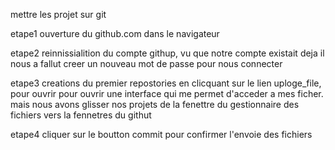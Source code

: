 mettre les projet sur git

etape1
ouverture du github.com dans le navigateur

etape2
reinnissialition du compte githup, vu que notre compte existait deja il nous a fallut creer un nouveau mot de passe pour nous connecter

etape3
creations du premier repostories en clicquant sur le lien uploge_file, pour ouvrir pour ouvrir une interface qui me permet d'acceder a mes ficher.
mais nous avons glisser nos projets de la fenettre du gestionnaire des fichiers vers la fennetres du githut

etape4
cliquer sur le boutton commit pour confirmer l'envoie des fichiers
